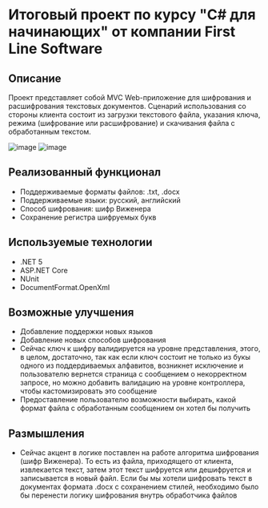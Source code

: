 # Итоговый проект по курсу "C# для начинающих" от компании First Line Software
## Описание
Проект представляет собой MVC Web-приложение для шифрования и расшифрования текстовых документов.
Сценарий использования со стороны клиента состоит из загрузки текстового файла, указания ключа, 
режима (шифрование или расшифрование) и скачивания файла с обработанным текстом.

![image](https://user-images.githubusercontent.com/68013846/146519609-529cd717-f746-4e25-a8ec-56acc6310a15.png)
![image](https://user-images.githubusercontent.com/68013846/146520410-09188979-4fdc-43de-89b1-93afdb5ce2f4.png)


## Реализованный функционал
* Поддерживаемые форматы файлов: .txt, .docx
* Поддерживаемые языки: русский, английский
* Способ шифрования: шифр Виженера
* Сохранение регистра шифруемых букв

## Используемые технологии
* .NET 5
* ASP.NET Core 
* NUnit
* DocumentFormat.OpenXml

## Возможные улучшения
* Добавление поддержки новых языков
* Добавление новых способов шифрования
* Сейчас ключ к шифру валидируется на уровне представления, этого, в целом, достаточно, так как если ключ состоит не только из букы одного из поддердиваемых алфавитов, возникнет исключение и пользователю вернется страница с сообщением о некорректном запросе, но можно добавить валидацию на уровне контроллера, чтобы кастомизировать это сообщение
* Предоставление пользователю возможности выбирать, какой формат файла с обработанным сообщением он хотел бы получить

## Размышления
* Сейчас акцент в логике поставлен на работе алгоритма шифрования (шифр Виженера). То есть из файла, приходящего от клиента, извлекается текст, затем этот текст шифруется или дешифруется и записывается в новый файл. Если бы мы хотели шифровать текст в документах формата .docx с сохранением стилей, необходимо было бы перенести логику шифрования внутрь обработчика файлов


